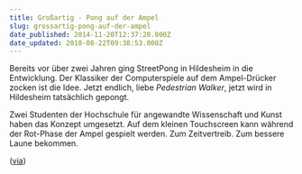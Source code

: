 ```yaml
---
title: Großartig - Pong auf der Ampel
slug: grossartig-pong-auf-der-ampel
date_published: 2014-11-20T12:37:20.000Z
date_updated: 2018-08-22T09:38:53.000Z
---
```


Bereits vor über zwei Jahren ging StreetPong in Hildesheim in die Entwicklung. Der Klassiker der Computerspiele auf dem Ampel-Drücker zocken ist die Idee. Jetzt endlich, liebe *Pedestrian Walker*, jetzt wird in Hildesheim tatsächlich gepongt. 

Zwei Studenten der Hochschule für angewandte Wissenschaft und Kunst haben das Konzept umgesetzt. Auf dem kleinen Touchscreen kann während der Rot-Phase der Ampel gespielt werden. Zum Zeitvertreib. Zum bessere Laune bekommen.

([via](http://de.engadget.com/2014/11/20/nach-zwei-jahren-entwicklung-pong-auf-der-ampel-lauft/?ncid=rss_truncated))
